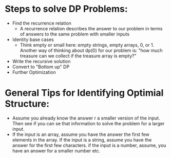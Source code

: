 # Steps to solve DP Problems:
- Find the recurrence relation 
    - A recurrence relation describes the answer to our problem in terms of answers to the same problem with smaller inputs
- Identity base cases
    - Think empty or small here: empty strings, empty arrays, 0, or 1. Another way of thinking about dp(0) for our problem is: "how much treasure can we collect if the treasure array is empty?"
- Write the recursive solution 
- Convert to "Bottom up" DP
- Further Optimization 

# General Tips for Identifying Optimial Structure:
- Assume you already know the answer r a smaller version of the input. Then see if you can se that information to solve the problem for a larger input.
- If the input is an array, assume you have the answer  the first few elements in the array. If the input is a string, assume you have the answer for the first few characters.
if the input is a number, assume, you have an answer for a smaller number etc.